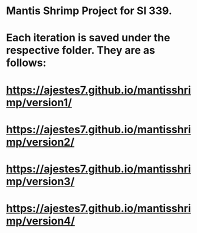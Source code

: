 # Mantis Shrimp Project for SI 339.
# Each iteration is saved under the respective folder. They are as follows:
# https://ajestes7.github.io/mantisshrimp/version1/
# https://ajestes7.github.io/mantisshrimp/version2/
# https://ajestes7.github.io/mantisshrimp/version3/
# https://ajestes7.github.io/mantisshrimp/version4/
